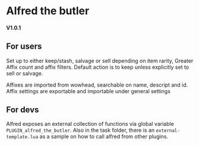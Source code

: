# Alfred the butler
#### V1.0.1
## For users
Set up to either keep/stash, salvage or sell depending on item rarity, Greater Affix count and affix filters.
Default action is to keep unless explicitly set to sell or salvage.

Affixes are imported from wowhead, searchable on name, descript and id.
Affix settings are exportable and importable under general settings

## For devs
Alfred exposes an external collection of functions via global variable `PLUGIN_alfred_the_butler`.
Also in the task folder, there is an `external-template.lua` as a sample on how to call alfred from other plugins.